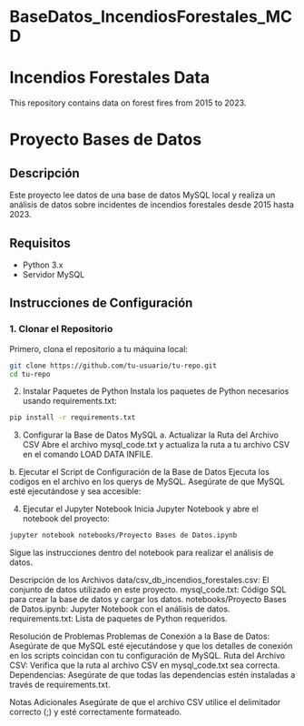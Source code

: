 # BaseDatos_IncendiosForestales_MCD
# Incendios Forestales Data

This repository contains data on forest fires from 2015 to 2023.

# Proyecto Bases de Datos

## Descripción
Este proyecto lee datos de una base de datos MySQL local y realiza un análisis de datos sobre incidentes de incendios forestales desde 2015 hasta 2023.

## Requisitos
- Python 3.x
- Servidor MySQL

## Instrucciones de Configuración

### 1. Clonar el Repositorio
Primero, clona el repositorio a tu máquina local:
```bash
git clone https://github.com/tu-usuario/tu-repo.git
cd tu-repo
```
2. Instalar Paquetes de Python
Instala los paquetes de Python necesarios usando requirements.txt:

```bash
pip install -r requirements.txt
```
3. Configurar la Base de Datos MySQL
a. Actualizar la Ruta del Archivo CSV
Abre el archivo mysql_code.txt y actualiza la ruta a tu archivo CSV en el comando LOAD DATA INFILE.

b. Ejecutar el Script de Configuración de la Base de Datos
Ejecuta los codigos en el archivo en los querys de MySQL. Asegúrate de que MySQL esté ejecutándose y sea accesible:

4. Ejecutar el Jupyter Notebook
Inicia Jupyter Notebook y abre el notebook del proyecto:

```bash
jupyter notebook notebooks/Proyecto Bases de Datos.ipynb
```
Sigue las instrucciones dentro del notebook para realizar el análisis de datos.

Descripción de los Archivos
data/csv_db_incendios_forestales.csv: El conjunto de datos utilizado en este proyecto.
mysql_code.txt: Código SQL para crear la base de datos y cargar los datos.
notebooks/Proyecto Bases de Datos.ipynb: Jupyter Notebook con el análisis de datos.
requirements.txt: Lista de paquetes de Python requeridos.

Resolución de Problemas
Problemas de Conexión a la Base de Datos: Asegúrate de que MySQL esté ejecutándose y que los detalles de conexión en los scripts coincidan con tu configuración de MySQL.
Ruta del Archivo CSV: Verifica que la ruta al archivo CSV en mysql_code.txt sea correcta.
Dependencias: Asegúrate de que todas las dependencias estén instaladas a través de requirements.txt.

Notas Adicionales
Asegúrate de que el archivo CSV utilice el delimitador correcto (;) y esté correctamente formateado.
